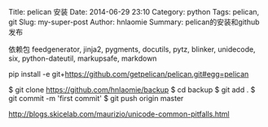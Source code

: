 Title: pelican 安装
Date: 2014-06-29 23:10
Category: python
Tags: pelican, git
Slug: my-super-post
Author: hnlaomie
Summary: pelican的安装和github发布


依赖包
feedgenerator, jinja2, pygments, docutils, pytz, blinker, unidecode, six,
python-dateutil, markupsafe, markdown

pip install -e git+https://github.com/getpelican/pelican.git#egg=pelican

$ git clone https://github.com/hnlaomie/backup
$ cd backup
$ git add .
$ git commit -m 'first commit'
$ git push origin master

http://blogs.skicelab.com/maurizio/unicode-common-pitfalls.html

